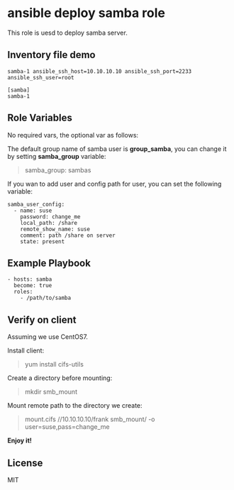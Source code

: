 ansible deploy samba role
=========================

This role is uesd to deploy samba server.



Inventory file demo
-------------------
```
samba-1 ansible_ssh_host=10.10.10.10 ansible_ssh_port=2233 ansible_ssh_user=root

[samba]
samba-1

```


Role Variables
--------------
No required vars, the optional var as follows:

The default group name of samba user is **group_samba**, you can change it by setting **samba_group** variable:

> samba_group: sambas


If you wan to add user and config path for user, you can set the following variable:

```
samba_user_config:
  - name: suse
    password: change_me
    local_path: /share
    remote_show_name: suse
    comment: path /share on server
    state: present
```


Example Playbook
----------------

```
- hosts: samba
  become: true
  roles:
    - /path/to/samba
```


Verify on client
----------------
Assuming we use CentOS7.

Install client:

> yum install cifs-utils

Create a directory before mounting:

> mkdir smb_mount

Mount remote path to the directory we create:

> mount.cifs //10.10.10.10/frank smb_mount/ -o user=suse,pass=change_me


**Enjoy it!**


License
-------

MIT

